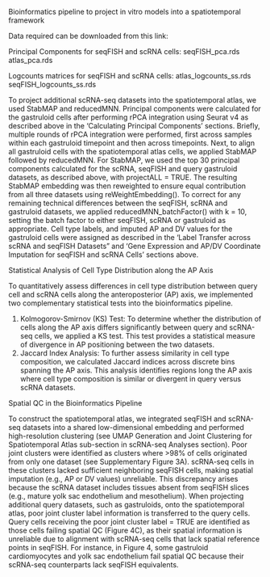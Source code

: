 Bioinformatics pipeline to project in vitro models into a spatiotemporal framework

Data required can be downloaded from this link:

Principal Components for seqFISH and scRNA cells:
seqFISH_pca.rds
atlas_pca.rds

Logcounts matrices for seqFISH and scRNA cells:
atlas_logcounts_ss.rds
seqFISH_logcounts_ss.rds

To project additional scRNA-seq datasets into the spatiotemporal atlas, we used StabMAP and reducedMNN. Principal components were calculated for the gastruloid cells after performing rPCA integration using Seurat v4 as described above in the ‘Calculating Principal Components’ sections. Briefly, multiple rounds of rPCA integration were performed, first across samples within each gastruloid timepoint and then across timepoints. Next, to align all gastruloid cells with the spatiotemporal atlas cells, we applied StabMAP followed by reducedMNN. For StabMAP, we used the top 30 principal components calculated for the scRNA, seqFISH and query gastruloid datasets, as described above, with projectALL = TRUE. The resulting StabMAP embedding was then reweighted to ensure equal contribution from all three datasets using reWeightEmbedding(). To correct for any remaining technical differences between the seqFISH, scRNA and gastruloid datasets, we applied reducedMNN_batchFactor() with k = 10, setting the batch factor to either seqFISH, scRNA or gastruloid as appropriate. Cell type labels, and imputed AP and DV values for the gastruloid cells were assigned as described in the ‘Label Transfer across scRNA and seqFISH Datasets” and ‘Gene Expression and AP/DV Coordinate Imputation for seqFISH and scRNA Cells’ sections above. 

Statistical Analysis of Cell Type Distribution along the AP Axis

To quantitatively assess differences in cell type distribution between query cell and scRNA cells along the anteroposterior (AP) axis, we implemented two complementary statistical tests into the bioinformatics pipeline. 
1.	Kolmogorov-Smirnov (KS) Test: To determine whether the distribution of cells along the AP axis differs significantly between query and scRNA-seq cells, we applied a KS test. This test provides a statistical measure of divergence in AP positioning between the two datasets. 
2.	Jaccard Index Analysis: To further assess similarity in cell type composition, we calculated Jaccard indices across discrete bins spanning the AP axis. This analysis identifies regions long the AP axis where cell type composition is similar or divergent in query versus scRNA datasets.



Spatial QC in the Bioinformatics Pipeline

To construct the spatiotemporal atlas, we integrated seqFISH and scRNA-seq datasets into a shared low-dimensional embedding and performed high-resolution clustering (see UMAP Generation and Joint Clustering for Spatiotemporal Atlas sub-section in scRNA-seq Analyses section). Poor joint clusters were identified as clusters where >98% of cells originated from only one dataset (see Supplementary Figure 3A). scRNA-seq cells in these clusters lacked sufficient neighboring seqFISH cells, making spatial imputation (e.g., AP or DV values) unreliable. This discrepancy arises because the scRNA dataset includes tissues absent from seqFISH slices (e.g., mature yolk sac endothelium and mesothelium). When projecting additional query datasets, such as gastruloids, onto the spatiotemporal atlas, poor joint cluster label information is transferred to the query cells. Query cells receiving the poor joint cluster label = TRUE are identified as those cells failing spatial QC (Figure 4C), as their spatial information is unreliable due to alignment with scRNA-seq cells that lack spatial reference points in seqFISH. For instance, in Figure 4, some gastruloid cardiomyocytes and yolk sac endothelium fail spatial QC because their scRNA-seq counterparts lack seqFISH equivalents. 
